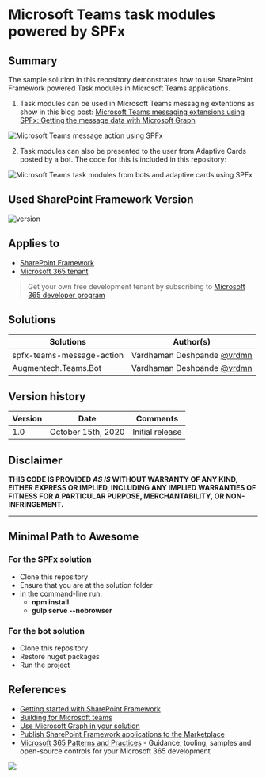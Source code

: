 # Microsoft Teams task modules powered by SPFx

## Summary

The sample solution in this repository demonstrates how to use SharePoint Framework powered Task modules in Microsoft Teams applications.

1) Task modules can be used in Microsoft Teams messaging extentions as show in this blog post: [Microsoft Teams messaging extensions using SPFx: Getting the message data with Microsoft Graph](https://www.vrdmn.com/2020/09/microsoft-teams-messaging-extensions.html)

![Microsoft Teams message action using SPFx](./assets/msgextspfx.gif)

2) Task modules can also be presented to the user from Adaptive Cards posted by a bot. The code for this is included in this repository:

![Microsoft Teams task modules from bots and adaptive cards using SPFx](./assets/botspfx.gif)


## Used SharePoint Framework Version

![version](https://img.shields.io/badge/version-1.11-green.svg)

## Applies to

- [SharePoint Framework](https://aka.ms/spfx)
- [Microsoft 365 tenant](https://docs.microsoft.com/en-us/sharepoint/dev/spfx/set-up-your-developer-tenant)

> Get your own free development tenant by subscribing to [Microsoft 365 developer program](http://aka.ms/o365devprogram)


## Solutions

Solutions|Author(s)
--------|---------
spfx-teams-message-action | Vardhaman Deshpande [@vrdmn](https://twitter.com/vrdmn)
Augmentech.Teams.Bot | Vardhaman Deshpande [@vrdmn](https://twitter.com/vrdmn)

## Version history

Version|Date|Comments
-------|----|--------
1.0|October 15th, 2020|Initial release

## Disclaimer

**THIS CODE IS PROVIDED *AS IS* WITHOUT WARRANTY OF ANY KIND, EITHER EXPRESS OR IMPLIED, INCLUDING ANY IMPLIED WARRANTIES OF FITNESS FOR A PARTICULAR PURPOSE, MERCHANTABILITY, OR NON-INFRINGEMENT.**

---

## Minimal Path to Awesome

### For the SPFx solution
- Clone this repository
- Ensure that you are at the solution folder
- in the command-line run:
  - **npm install**
  - **gulp serve --nobrowser**

### For the bot solution
- Clone this repository
- Restore nuget packages
- Run the project

## References

- [Getting started with SharePoint Framework](https://docs.microsoft.com/en-us/sharepoint/dev/spfx/set-up-your-developer-tenant)
- [Building for Microsoft teams](https://docs.microsoft.com/en-us/sharepoint/dev/spfx/build-for-teams-overview)
- [Use Microsoft Graph in your solution](https://docs.microsoft.com/en-us/sharepoint/dev/spfx/web-parts/get-started/using-microsoft-graph-apis)
- [Publish SharePoint Framework applications to the Marketplace](https://docs.microsoft.com/en-us/sharepoint/dev/spfx/publish-to-marketplace-overview)
- [Microsoft 365 Patterns and Practices](https://aka.ms/m365pnp) - Guidance, tooling, samples and open-source controls for your Microsoft 365 development

<img src="https://m365-visitor-stats.azurewebsites.net/teams-dev-samples/samples/msgext-bot-spfx-taskmodules" />